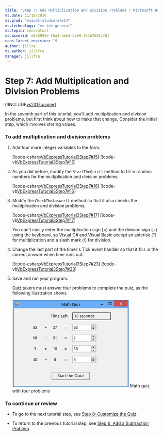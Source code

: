 ```yaml
---
title: "Step 7: Add Multiplication and Division Problems | Microsoft Docs"
ms.date: 11/15/2016
ms.prod: "visual-studio-dev14"
ms.technology: "vs-ide-general"
ms.topic: conceptual
ms.assetid: e638959e-f6a4-4eb4-b2e9-f63b7855cf8f
caps.latest.revision: 19
author: jillre
ms.author: jillfra
manager: jillfra
---
```

# Step 7: Add Multiplication and Division Problems
[!INCLUDE[vs2017banner](../includes/vs2017banner.md)]

In the seventh part of this tutorial, you'll add multiplication and division problems, but first think about how to make that change. Consider the initial step, which involves storing values.

### To add multiplication and division problems

1. Add four more integer variables to the form.

     [!code-csharp[VbExpressTutorial3Step7#15](../snippets/csharp/VS_Snippets_VBCSharp/vbexpresstutorial3step7/cs/form1.cs#15)]
     [!code-vb[VbExpressTutorial3Step7#15](../snippets/visualbasic/VS_Snippets_VBCSharp/vbexpresstutorial3step7/vb/form1.vb#15)]

2. As you did before, modify the `StartTheQuiz()` method to fill in random numbers for the multiplication and division problems.

     [!code-csharp[VbExpressTutorial3Step7#16](../snippets/csharp/VS_Snippets_VBCSharp/vbexpresstutorial3step7/cs/form1.cs#16)]
     [!code-vb[VbExpressTutorial3Step7#16](../snippets/visualbasic/VS_Snippets_VBCSharp/vbexpresstutorial3step7/vb/form1.vb#16)]

3. Modify the `CheckTheAnswer()` method so that it also checks the multiplication and division problems.

     [!code-csharp[VbExpressTutorial3Step7#17](../snippets/csharp/VS_Snippets_VBCSharp/vbexpresstutorial3step7/cs/form1.cs#17)]
     [!code-vb[VbExpressTutorial3Step7#17](../snippets/visualbasic/VS_Snippets_VBCSharp/vbexpresstutorial3step7/vb/form1.vb#17)]

     You can't easily enter the multiplication sign (×) and the division sign (÷) using the keyboard, so Visual C# and Visual Basic accept an asterisk (*) for multiplication and a slash mark (/) for division.

4. Change the last part of the timer's Tick event handler so that it fills in the correct answer when time runs out.

     [!code-csharp[VbExpressTutorial3Step7#23](../snippets/csharp/VS_Snippets_VBCSharp/vbexpresstutorial3step7/cs/form1.cs#23)]
     [!code-vb[VbExpressTutorial3Step7#23](../snippets/visualbasic/VS_Snippets_VBCSharp/vbexpresstutorial3step7/vb/form1.vb#23)]

5. Save and run your program.

     Quiz takers must answer four problems to complete the quiz, as the following illustration shows.

     ![Math quiz with four problems](../ide/media/express-finishedquiz.png "Express_FinishedQuiz")
Math quiz with four problems

### To continue or review

- To go to the next tutorial step, see [Step 8: Customize the Quiz](../ide/step-8-customize-the-quiz.md).

- To return to the previous tutorial step, see [Step 6: Add a Subtraction Problem](../ide/step-6-add-a-subtraction-problem.md).
